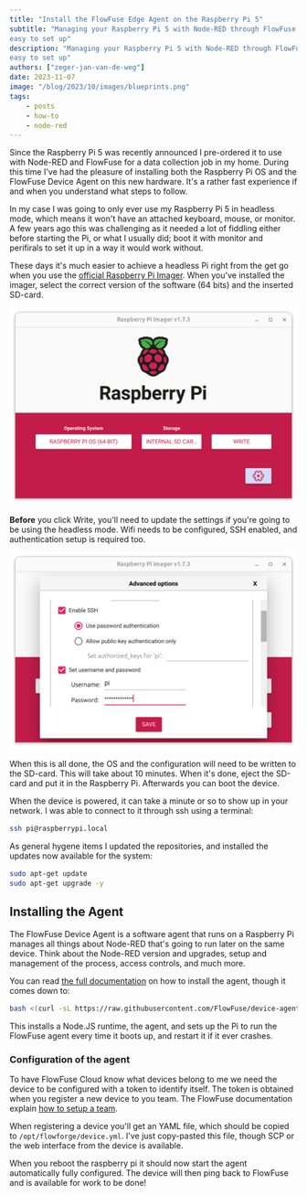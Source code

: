 ```yaml
---
title: "Install the FlowFuse Edge Agent on the Raspberry Pi 5"
subtitle: "Managing your Raspberry Pi 5 with Node-RED through FlowFuse is
easy to set up"
description: "Managing your Raspberry Pi 5 with Node-RED through FlowFuse is
easy to set up"
authors: ["zeger-jan-van-de-weg"]
date: 2023-11-07
image: "/blog/2023/10/images/blueprints.png"
tags:
    - posts
    - how-to
    - node-red
---
```


Since the Raspberry Pi 5 was recently announced I pre-ordered it to use with 
Node-RED and FlowFuse for a data collection job in my home. During this time I've had the pleasure of installing both the Raspberry Pi OS and the FlowFuse
Device Agent on this new hardware. It's a rather fast experience if and when you understand what steps to follow.

<!--more-->

In my case I was going to only ever use my Raspberry Pi 5 in headless mode, which
means it won't have an attached keyboard, mouse, or monitor. A few years ago this
was challenging as it needed a lot of fiddling either before starting the Pi, or
what I usually did; boot it with monitor and perifirals to set it up in a way it
would work without.

These days it's much easier to achieve a headless Pi right from the get go when
you use the [official Raspberry Pi Imager](https://www.raspberrypi.com/software/).
When you've installed the imager, select the correct version of the software
(64 bits) and the inserted SD-card.

![Flash Raspberry Pi OS on an SD-card](./images/raspberry-pi-5-flash-os.png)

**Before** you click Write, you'll need to update the settings if you're going
to be using the headless mode. Wifi needs to be configured, SSH enabled, and
authentication setup is required too.

![Configure RPi OS before flashing](./images/raspberry-pi-5-config-before-flash.png)

When this is all done, the OS and the configuration will need to be written to
the SD-card. This will take about 10 minutes. When it's done, eject the SD-card
and put it in the Raspberry Pi. Afterwards you can boot the device.

When the device is powered, it can take a minute or so to show up in your
network. I was able to connect to it through ssh using a terminal:

```sh
ssh pi@raspberrypi.local
```

As general hygene items I updated the repositories, and installed the updates now
available for the system:

```sh
sudo apt-get update
sudo apt-get upgrade -y
```

## Installing the Agent

The FlowFuse Device Agent is a software agent that runs on a Raspberry Pi manages
all things about Node-RED that's going to run later on the same device. Think
about the Node-RED version and upgrades, setup and management of the process,
access controls, and much more.

You can read [the full documentation](/docs/hardware/raspbian/) on how to
install the agent, though it comes down to:

```sh
bash <(curl -sL https://raw.githubusercontent.com/FlowFuse/device-agent/main/service/raspbian-install-device-agent.sh)
```

This installs a Node.JS runtime, the agent, and sets up the Pi to run the FlowFuse
agent every time it boots up, and restart it if it ever crashes.

### Configuration of the agent

To have FlowFuse Cloud know what devices belong to me we need the device to
be configured with a token to identify itself. The token is obtained when you
register a new device to you team. The FlowFuse documentation explain
[how to setup a team](/docs/user/introduction/#working-with-devices).

When registering a device you'll get an YAML file, which should be copied to
`/opt/flowforge/device.yml`. I've just copy-pasted this file, though SCP or the
web interface from the device is available.

When you reboot the raspberry pi it should now start the agent automatically fully configured. The device will then ping back to FlowFuse and is available
for work to be done!